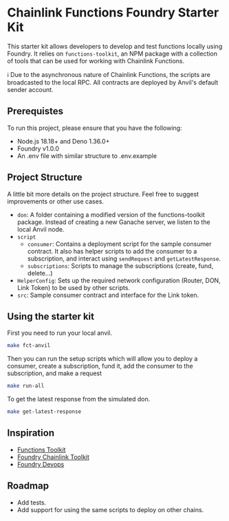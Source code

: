 
# Chainlink Functions Foundry Starter Kit

This starter kit allows developers to develop and test functions locally using Foundry. It relies on `functions-toolkit`, an NPM package with a collection of tools that can be used for working with Chainlink Functions.

ℹ️ Due to the asynchronous nature of Chainlink Functions, the scripts are broadcasted to the local RPC. All contracts are deployed by Anvil's default sender account.
## Prerequistes

To run this project, please ensure that you have the following:

- Node.js 18.18+ and Deno 1.36.0+
- Foundry v1.0.0
- An .env file with similar structure to .env.example




## Project Structure

A little bit more details on the project structure. Feel free to suggest improvements or other use cases.

* `don`: A folder containing a modified version of the functions-toolkit package. Instead of creating a new Ganache server, we listen to the local Anvil node.
* `script`
    * `consumer`: Contains a deployment script for the sample consumer contract. It also has helper scripts to add the consumer to a subscription, and interact using `sendRequest` and `getLatestResponse`.
    * `subscriptions`: Scripts to manage the subscriptions (create, fund, delete...)
* `HelperConfig`: Sets up the required network configuration (Router, DON, Link Token) to be used by other scripts.
* `src`: Sample consumer contract and interface for the Link token.


## Using the starter kit

First you need to run your local anvil.

```sh
make fct-anvil
```
Then you can run the setup scripts which will allow you to deploy a consumer, create a subscription, fund it, add the consumer to the subscription, and make a request

```sh
make run-all
```
To get the latest response from the simulated don.
```sh
make get-latest-response
```


## Inspiration
- [Functions Toolkit](https://github.com/smartcontractkit/functions-toolkit)
 - [Foundry Chainlink Toolkit](https://github.com/smartcontractkit/foundry-chainlink-toolkit)
 - [Foundry Devops](https://github.com/Cyfrin/foundry-devops)

## Roadmap

- Add tests.
- Add support for using the same scripts to deploy on other chains. 

